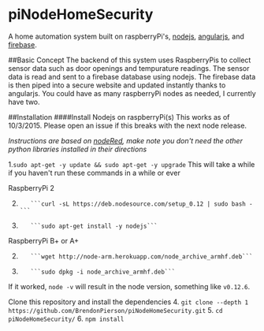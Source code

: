# piNodeHomeSecurity
A home automation system built on raspberryPi's, [nodejs](https://nodejs.org/en/), [angularjs](https://angularjs.org/), and [firebase](https://www.firebase.com/).

##Basic Concept
The backend of this system uses RaspberryPis to collect sensor data such as door openings and tempurature readings.  The sensor data is read and sent to a firebase database using nodejs.
The firebase data is then piped into a secure website and updated instantly thanks to angularjs. You could have as many raspberryPi nodes as needed, I currently have two. 

##Installation
####Install Nodejs on raspberryPi(s)
This works as of 10/3/2015.  Please open an issue if this breaks with the next node release.

*Instructions are based on [nodeRed](http://nodered.org/docs/hardware/raspberrypi.html), make note you don't need the other python libraries installed in their directions*

1.```sudo apt-get -y update && sudo apt-get -y upgrade``` This will take a while if you haven't run these commands in a while or ever

RaspberryPi 2

2.        ```curl -sL https://deb.nodesource.com/setup_0.12 | sudo bash -```
3.        ```sudo apt-get install -y nodejs```

RaspberryPi B+ or A+

2.        ```wget http://node-arm.herokuapp.com/node_archive_armhf.deb```
3.        ```sudo dpkg -i node_archive_armhf.deb```

If it worked, ```node -v``` will result in the node version, something like ```v0.12.6```.

Clone this repository and install the dependencies
4.        ```git clone --depth 1 https://github.com/BrendonPierson/piNodeHomeSecurity.git```
5.        ```cd piNodeHomeSecurity/```
6.        ```npm install```

